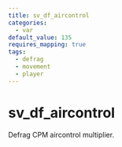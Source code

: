```yaml
---
title: sv_df_aircontrol
categories:
  - var
default_value: 135
requires_mapping: true
tags:
  - defrag
  - movement
  - player
---
```


# sv_df_aircontrol

Defrag CPM aircontrol multiplier.
